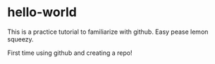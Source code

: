 # hello-world
This is a practice tutorial to familiarize with github. Easy pease lemon squeezy. 

First time using github and creating a repo! 
